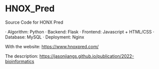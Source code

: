 # HNOX_Pred
Source Code for HONX Pred

· Algorithm: Python
· Backend: Flask
· Frontend: Javascript + HTML/CSS
· Database: MySQL
· Deployment: Nginx

With the website:
https://www.hnoxpred.com/

The description:
https://jasonjiangs.github.io/publication/2022-bioinformatics
